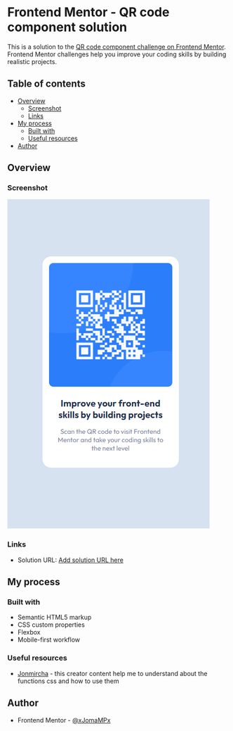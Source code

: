 # Frontend Mentor - QR code component solution

This is a solution to the [QR code component challenge on Frontend Mentor](https://www.frontendmentor.io/challenges/qr-code-component-iux_sIO_H). Frontend Mentor challenges help you improve your coding skills by building realistic projects. 

## Table of contents

- [Overview](#overview)
  - [Screenshot](#screenshot)
  - [Links](#links)
- [My process](#my-process)
  - [Built with](#built-with)
  - [Useful resources](#useful-resources)
- [Author](#author)


## Overview

### Screenshot

![](./solution/QR_component.png)



### Links

- Solution URL: [Add solution URL here](https://xjomampx.github.io/QR-component-main/)


## My process

### Built with

- Semantic HTML5 markup
- CSS custom properties
- Flexbox
- Mobile-first workflow



### Useful resources

- [Jonmircha](https://www.youtube.com/channel/UCXR7VjA26PcHP3vb6F2X3VQ) - this creator content help me to understand about the functions css and how to use them

## Author

- Frontend Mentor - [@xJomaMPx](https://www.frontendmentor.io/profile/xJomaMPx)

